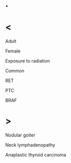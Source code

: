# .

# <

Adult

Female

Exposure to radiation

Common

RET

PTC

BRAF

# >

Nodular goiter

Neck lymphadenopathy

Anaplastic thyroid carcinoma
